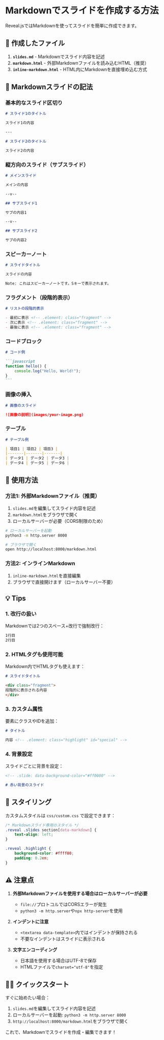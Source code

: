 # Markdownでスライドを作成する方法

Reveal.jsではMarkdownを使ってスライドを簡単に作成できます。

## 🎯 作成したファイル

1. **`slides.md`** - Markdownでスライド内容を記述
2. **`markdown.html`** - 外部Markdownファイルを読み込むHTML（推奨）
3. **`inline-markdown.html`** - HTML内にMarkdownを直接埋め込む方式

## 📝 Markdownスライドの記法

### 基本的なスライド区切り

```markdown
# スライド1のタイトル

スライド1の内容

---

# スライド2のタイトル

スライド2の内容
```

### 縦方向のスライド（サブスライド）

```markdown
# メインスライド

メインの内容

--v--

## サブスライド1

サブの内容1

--v--

## サブスライド2

サブの内容2
```

### スピーカーノート

```markdown
# スライドタイトル

スライドの内容

Note: これはスピーカーノートです。Sキーで表示されます。
```

### フラグメント（段階的表示）

```markdown
# リストの段階的表示

- 最初に表示 <!-- .element: class="fragment" -->
- 次に表示 <!-- .element: class="fragment" -->
- 最後に表示 <!-- .element: class="fragment" -->
```

### コードブロック

````markdown
# コード例

```javascript
function hello() {
    console.log("Hello, World!");
}
```
````

### 画像の挿入

```markdown
# 画像のスライド

![画像の説明](images/your-image.png)
```

### テーブル

```markdown
# テーブル例

| 項目1 | 項目2 | 項目3 |
|-------|-------|-------|
| データ1 | データ2 | データ3 |
| データ4 | データ5 | データ6 |
```

## 🚀 使用方法

### 方法1: 外部Markdownファイル（推奨）

1. `slides.md`を編集してスライド内容を記述
2. `markdown.html`をブラウザで開く
3. ローカルサーバーが必要（CORS制限のため）

```bash
# ローカルサーバーを起動
python3 -m http.server 8000

# ブラウザで開く
open http://localhost:8000/markdown.html
```

### 方法2: インラインMarkdown

1. `inline-markdown.html`を直接編集
2. ブラウザで直接開けます（ローカルサーバー不要）

## 💡 Tips

### 1. 改行の扱い

Markdownでは2つのスペース+改行で強制改行：

```markdown
1行目  
2行目
```

### 2. HTMLタグも使用可能

Markdown内でHTMLタグも使えます：

```markdown
# スライドタイトル

<div class="fragment">
段階的に表示される内容
</div>
```

### 3. カスタム属性

要素にクラスやIDを追加：

```markdown
# タイトル

内容 <!-- .element: class="highlight" id="special" -->
```

### 4. 背景設定

スライドごとに背景を設定：

```markdown
<!-- .slide: data-background-color="#ff0000" -->

# 赤い背景のスライド
```

## 🎨 スタイリング

カスタムスタイルは `css/custom.css` で設定できます：

```css
/* Markdownスライド専用のスタイル */
.reveal .slides section[data-markdown] {
    text-align: left;
}

.reveal .highlight {
    background-color: #ffff00;
    padding: 0.2em;
}
```

## ⚠️ 注意点

1. **外部Markdownファイルを使用する場合はローカルサーバーが必要**
   - `file://`プロトコルではCORSエラーが発生
   - `python3 -m http.server`や`npx http-server`を使用

2. **インデントに注意**
   - `<textarea data-template>`内ではインデントが保持される
   - 不要なインデントはスライドに表示される

3. **文字エンコーディング**
   - 日本語を使用する場合はUTF-8で保存
   - HTMLファイルで`charset="utf-8"`を指定

## 🏃‍♂️ クイックスタート

すぐに始めたい場合：

1. `slides.md`を編集してスライド内容を記述
2. ローカルサーバーを起動: `python3 -m http.server 8000`
3. `http://localhost:8000/markdown.html`をブラウザで開く

これで、Markdownでスライドを作成・編集できます！
